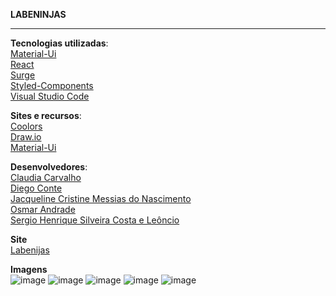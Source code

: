 **LABENINJAS**

__________________________________________________________________________________________________________

**Tecnologias utilizadas**:\
[Material-Ui](https://mui.com/)\
[React](https://reactjs.org/)\
[Surge](https://surge.sh/)\
[Styled-Components](https://styled-components.com/)\
[Visual Studio Code](https://code.visualstudio.com/docs/editor/vscode-web)


**Sites e recursos**:\
[Coolors](https://coolors.co/)\
[Draw.io](https://app.diagrams.net/)\
[Material-Ui](https://mui.com/)


**Desenvolvedores**:\
[Claudia Carvalho](https://github.com/claudia-carvalho)\
[Diego Conte](https://github.com/diegocomte)\
[Jacqueline Cristine Messias do Nascimento](https://github.com/Jacque0)\
[Osmar Andrade](https://github.com/Osmar3005)\
[Sergio Henrique Silveira Costa e Leôncio](https://github.com/sergiohscl)


**Site**\
[Labenijas](https://ceaseless-answer.surge.sh/)


**Imagens**\
![image](https://user-images.githubusercontent.com/17241363/152589537-7362e788-34aa-464f-b4a3-db3efc6eae1b.png)
![image](https://user-images.githubusercontent.com/17241363/152589572-a0efe577-a9d3-4808-ac20-85cfc0a27ac4.png)
![image](https://user-images.githubusercontent.com/17241363/152589617-39e93aa7-a84d-4e17-8dc0-7bf879df6d73.png)
![image](https://user-images.githubusercontent.com/17241363/152589642-8c7199c7-d8d5-4be0-9e15-2d481cac31b0.png)
![image](https://user-images.githubusercontent.com/17241363/152589693-52eae21b-a583-4feb-b195-01a2fa053682.png)

